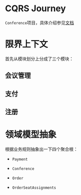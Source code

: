 # CQRS Journey 
`Conference`项目，具体介绍参见[文档](docs/Journey_00_Preface.markdown)

# 限界上下文

首先从模块划分上分成了三个模块：

## 会议管理

## 支付

## 注册

# 领域模型抽象

根据业务规则抽象出一下四个聚合根：

- `Payment`

- `Conference`

- `Order`

- `OrderSeatAssignments`